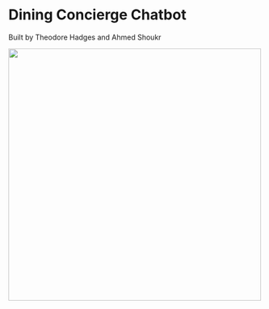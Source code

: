 # Dining Concierge Chatbot
Built by Theodore Hadges and Ahmed Shoukr

<img src="https://github.com/ashoukr/chatbot/blob/master/media/img/architecture-diagram.png" width="500" />

